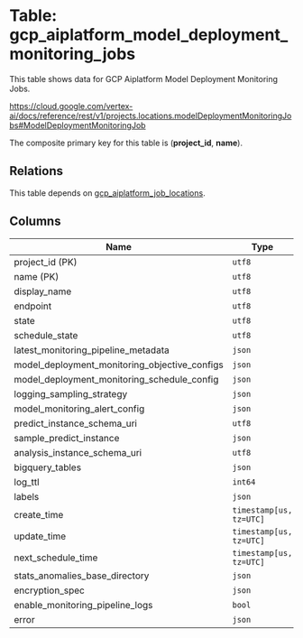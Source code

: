 # Table: gcp_aiplatform_model_deployment_monitoring_jobs

This table shows data for GCP Aiplatform Model Deployment Monitoring Jobs.

https://cloud.google.com/vertex-ai/docs/reference/rest/v1/projects.locations.modelDeploymentMonitoringJobs#ModelDeploymentMonitoringJob

The composite primary key for this table is (**project_id**, **name**).

## Relations

This table depends on [gcp_aiplatform_job_locations](gcp_aiplatform_job_locations).

## Columns

| Name          | Type          |
| ------------- | ------------- |
|project_id (PK)|`utf8`|
|name (PK)|`utf8`|
|display_name|`utf8`|
|endpoint|`utf8`|
|state|`utf8`|
|schedule_state|`utf8`|
|latest_monitoring_pipeline_metadata|`json`|
|model_deployment_monitoring_objective_configs|`json`|
|model_deployment_monitoring_schedule_config|`json`|
|logging_sampling_strategy|`json`|
|model_monitoring_alert_config|`json`|
|predict_instance_schema_uri|`utf8`|
|sample_predict_instance|`json`|
|analysis_instance_schema_uri|`utf8`|
|bigquery_tables|`json`|
|log_ttl|`int64`|
|labels|`json`|
|create_time|`timestamp[us, tz=UTC]`|
|update_time|`timestamp[us, tz=UTC]`|
|next_schedule_time|`timestamp[us, tz=UTC]`|
|stats_anomalies_base_directory|`json`|
|encryption_spec|`json`|
|enable_monitoring_pipeline_logs|`bool`|
|error|`json`|